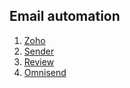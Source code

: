 ## Email automation
 1. [Zoho](https://www.zoho.com/)
 2. [Sender](https://www.sender.net/automated-email/)  
 3. [Review](https://www.g2.com/products/sender-net/reviews)
 4. [Omnisend](https://www.emailtooltester.com/en/reviews/omnisend/) 
